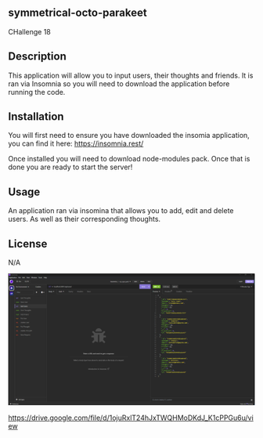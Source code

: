 ## symmetrical-octo-parakeet

CHallenge 18

## Description

This application will allow you to input users, their thoughts and friends. It is ran via Insomnia so you will need to download the application
before running the code.

## Installation 

You will first need to ensure you have downloaded the insomia application, you can find it here: https://insomnia.rest/

Once installed you will need to download node-modules pack. Once that is done you are ready to start the server!

## Usage

An application ran via insomina that allows you to add, edit and delete users. As well as their corresponding thoughts.

## License

N/A

![Alt text](<image.png>)

https://drive.google.com/file/d/1ojuRxlT24hJxTWQHMoDKdJ_K1cPPGu6u/view